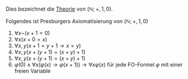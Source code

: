 
Dies bezeichnet die [Theorie](Theorien%20der%20ersten%20Stufe.md) von $(\mathbb N; +, 1, 0)$.

Folgendes ist Presburgers Axiomatisierung von $(\mathbb N; +, 1, 0)$ 
1. $\forall x \neg(x+1 = 0)$
2. $\forall x(x +0 = x)$
3. $\forall x, y(x+1 = y+1 \to x = y)$
4. $\forall x, y(x + (y+1) = (x+y) + 1)$
5. $\forall x, y(x+(y+1) = (x+y)+1)$
6. $\varphi(0) \land \forall x(\varphi(x) \to \varphi(x+1)) \to \forall x\varphi(x)$ für jede FO-Formel $\varphi$ mit einer freien Variable

